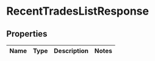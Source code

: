 

# RecentTradesListResponse


## Properties

| Name | Type | Description | Notes |
|------------ | ------------- | ------------- | -------------|



